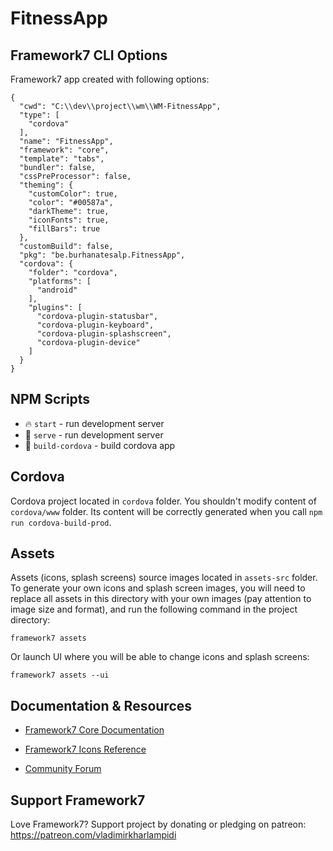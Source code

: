 # FitnessApp

## Framework7 CLI Options

Framework7 app created with following options:

```
{
  "cwd": "C:\\dev\\project\\wm\\WM-FitnessApp",
  "type": [
    "cordova"
  ],
  "name": "FitnessApp",
  "framework": "core",
  "template": "tabs",
  "bundler": false,
  "cssPreProcessor": false,
  "theming": {
    "customColor": true,
    "color": "#00587a",
    "darkTheme": true,
    "iconFonts": true,
    "fillBars": true
  },
  "customBuild": false,
  "pkg": "be.burhanatesalp.FitnessApp",
  "cordova": {
    "folder": "cordova",
    "platforms": [
      "android"
    ],
    "plugins": [
      "cordova-plugin-statusbar",
      "cordova-plugin-keyboard",
      "cordova-plugin-splashscreen",
      "cordova-plugin-device"
    ]
  }
}
```

## NPM Scripts

* 🔥 `start` - run development server
* 🔧 `serve` - run development server
* 📱 `build-cordova` - build cordova app
## Cordova

Cordova project located in `cordova` folder. You shouldn't modify content of `cordova/www` folder. Its content will be correctly generated when you call `npm run cordova-build-prod`.



## Assets

Assets (icons, splash screens) source images located in `assets-src` folder. To generate your own icons and splash screen images, you will need to replace all assets in this directory with your own images (pay attention to image size and format), and run the following command in the project directory:

```
framework7 assets
```

Or launch UI where you will be able to change icons and splash screens:

```
framework7 assets --ui
```

## Documentation & Resources

* [Framework7 Core Documentation](https://framework7.io/docs/)



* [Framework7 Icons Reference](https://framework7.io/icons/)
* [Community Forum](https://forum.framework7.io)

## Support Framework7

Love Framework7? Support project by donating or pledging on patreon:
https://patreon.com/vladimirkharlampidi